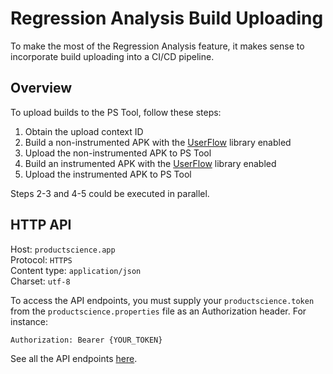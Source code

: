 # Regression Analysis Build Uploading

To make the most of the Regression Analysis feature, it makes sense to incorporate build uploading into a CI/CD pipeline.

## Overview

To upload builds to the PS Tool, follow these steps:

1. Obtain the upload context ID
2. Build a non-instrumented APK with the [UserFlow](/integration/android/user-flow/) library enabled
3. Upload the non-instrumented APK to PS Tool
4. Build an instrumented APK with the [UserFlow](/integration/android/user-flow/) library enabled
5. Upload the instrumented APK to PS Tool

Steps 2-3 and 4-5 could be executed in parallel. 

## HTTP API

Host:         `productscience.app`  
Protocol:     `HTTPS`  
Content type: `application/json`  
Charset:      `utf-8`

To access the API endpoints, you must supply your `productscience.token` from the `productscience.properties` file as an Authorization header. For instance: 

```
Authorization: Bearer {YOUR_TOKEN}
```

See all the API endpoints [here](/ra-build-upload/api).
